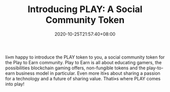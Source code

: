 ﻿---
title: "Introducing PLAY: A Social Community Token"
date: 2020-10-25T21:57:40+08:00
lastmod: 2020-10-25T16:45:40+08:00
draft: false
authors: ["Nadine"]
description: "Ií»m happy to introduce the PLAY token to you, a social community token for the Play to Earn community. Play to Earn is all about educating gamers, the possibilities blockchain gaming offers, non-fungible tokens and the play-to-earn business model in particular. Even more ití»s about sharing a passion for a technology and a future of sharing value. Thatí»s where PLAY comes into play!"
featuredImage: "introducing-play-a-social-community-token.png"
tags: ["Crypto Art","Play to Earn"]
categories: ["news"]
news: ["Crypto Art"]
weight: 
lightgallery: true
pinned: false
recommend: false
recommend1: false
---

Ií»m happy to introduce the PLAY token to you, a social community token for the Play to Earn community. Play to Earn is all about educating gamers, the possibilities blockchain gaming offers, non-fungible tokens and the play-to-earn business model in particular. Even more ití»s about sharing a passion for a technology and a future of sharing value. Thatí»s where PLAY comes into play!

<!--more-->

